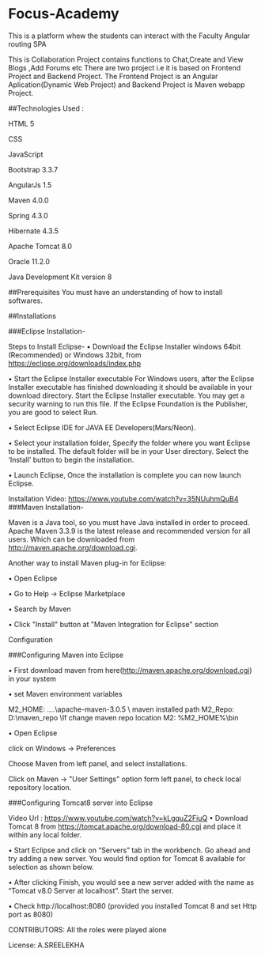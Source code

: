 # Focus-Academy
This is a platform whew the students can interact with the Faculty
Angular routing SPA

This is Collaboration Project contains functions to Chat,Create and View Blogs ,Add Forums etc There are two project i.e it is based on Frontend Project and Backend Project. The Frontend Project is an Angular Aplication(Dynamic Web Project) and Backend Project is Maven webapp Project.

##Technologies Used :

HTML 5

CSS

JavaScript

Bootstrap 3.3.7

AngularJs 1.5

Maven 4.0.0

Spring 4.3.0

Hibernate 4.3.5

Apache Tomcat 8.0

Oracle 11.2.0

Java Development Kit version 8

##Prerequisites You must have an understanding of how to install softwares.

##Installations

###Eclipse Installation-

Steps to Install Eclipse-
•	Download the Eclipse Installer windows 64bit (Recommended) or Windows 32bit, from https://eclipse.org/downloads/index.php

•	Start the Eclipse Installer executable For Windows users, after the Eclipse Installer executable has finished downloading it should be available in your download directory. Start the Eclipse Installer executable. You may get a security warning to run this file. If the Eclipse Foundation is the Publisher, you are good to select Run.

•	Select Eclipse IDE for JAVA EE Developers(Mars/Neon).

•	Select your installation folder, Specify the folder where you want Eclipse to be installed. The default folder will be in your User directory. Select the ‘Install’ button to begin the installation.

•	Launch Eclipse, Once the installation is complete you can now launch Eclipse.

Installation Video: https://www.youtube.com/watch?v=35NUuhmQuB4
###Maven Installation-

Maven is a Java tool, so you must have Java installed in order to proceed. Apache Maven 3.3.9 is the latest release and recommended version for all users. Which can be downloaded from http://maven.apache.org/download.cgi.

Another way to install Maven plug-in for Eclipse:

•	Open Eclipse

•	Go to Help -> Eclipse Marketplace

•	Search by Maven

•	Click "Install" button at "Maven Integration for Eclipse" section

Configuration

###Configuring Maven into Eclipse

•	First download maven from here(http://maven.apache.org/download.cgi) in your system

•	set Maven environment variables

M2_HOME: ....\apache-maven-3.0.5 \ maven installed path M2_Repo: D:\maven_repo \If change maven repo location M2: %M2_HOME%\bin

•	Open Eclipse

click on Windows -> Preferences

Choose Maven from left panel, and select installations.

Click on Maven -> "User Settings" option form left panel, to check local repository location.

###Configuring Tomcat8 server into Eclipse

Video Url : https://www.youtube.com/watch?v=kLgquZ2FiuQ
•	Download Tomcat 8 from https://tomcat.apache.org/download-80.cgi and place it within any local folder.

•	Start Eclipse and click on “Servers” tab in the workbench. Go ahead and try adding a new server. You would find option for Tomcat 8 available for selection as shown below.

•	After clicking Finish, you would see a new server added with the name as “Tomcat v8.0 Server at localhost”. Start the server.

•	Check http://localhost:8080 (provided you installed Tomcat 8 and set Http port as 8080)

CONTRIBUTORS:
All the roles were played alone

License:
A.SREELEKHA
